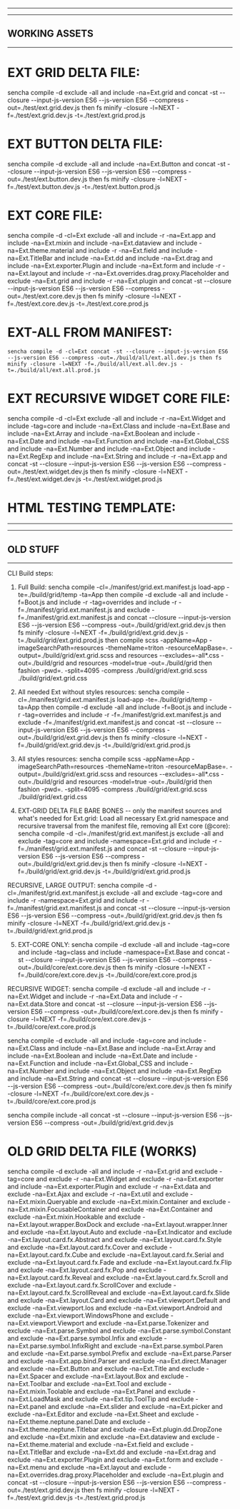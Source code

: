 -------------------------------------------------------
-------------------------------------------------------
WORKING ASSETS
-------------------------------------------------------
-------------------------------------------------------

# EXT GRID DELTA FILE:
sencha compile -d exclude -all and include -na=Ext.grid and concat -st --closure --input-js-version ES6 --js-version ES6 --compress -out=./test/ext.grid.dev.js then fs minify -closure -l=NEXT -f=./test/ext.grid.dev.js -t=./test/ext.grid.prod.js

# EXT BUTTON DELTA FILE:
sencha compile -d exclude -all and include -na=Ext.Button and concat -st --closure --input-js-version ES6 --js-version ES6 --compress -out=./test/ext.button.dev.js then fs minify -closure -l=NEXT -f=./test/ext.button.dev.js -t=./test/ext.button.prod.js

# EXT CORE FILE:
sencha compile -d -cl=Ext exclude -all and include -r -na=Ext.app and include -na=Ext.mixin and include -na=Ext.dataview and include -na=Ext.theme.material and include -r -na=Ext.field and include -na=Ext.TitleBar and include -na=Ext.dd and include -na=Ext.drag and include -na=Ext.exporter.Plugin and include -na=Ext.form and include -r -na=Ext.layout and include -r -na=Ext.overrides.drag.proxy.Placeholder and exclude -na=Ext.grid and include -r -na=Ext.plugin and concat -st --closure --input-js-version ES6 --js-version ES6 --compress -out=./test/ext.core.dev.js then fs minify -closure -l=NEXT -f=./test/ext.core.dev.js -t=./test/ext.core.prod.js

# EXT-ALL FROM MANIFEST: 
```
sencha compile -d -cl=Ext concat -st --closure --input-js-version ES6 --js-version ES6 --compress -out=./build/all/ext.all.dev.js then fs minify -closure -l=NEXT -f=./build/all/ext.all.dev.js -t=./build/all/ext.all.prod.js
```

# EXT RECURSIVE WIDGET CORE FILE:
sencha compile -d -cl=Ext exclude -all and include -r -na=Ext.Widget and include -tag=core and include -na=Ext.Class and include -na=Ext.Base and include -na=Ext.Array and include -na=Ext.Boolean and include -na=Ext.Date and include -na=Ext.Function and include -na=Ext.Global_CSS and include -na=Ext.Number and include -na=Ext.Object and include -na=Ext.RegExp and include -na=Ext.String and include -r -na=Ext.app and concat -st --closure --input-js-version ES6 --js-version ES6 --compress -out=./test/ext.widget.dev.js then fs minify -closure -l=NEXT -f=./test/ext.widget.dev.js -t=./test/ext.widget.prod.js

# HTML TESTING TEMPLATE:
<!DOCTYPE html>
<html>
<head>
  <meta http-equiv="Content-Type" content="text/html; charset=UTF-8">
  <meta name="viewport" content="width=device-width, initial-scale=1, maximum-scale=10, user-scalable=yes">
  <title>Title</title>

  <!-- Ext JS -->
  <!-- <script src="./ext-modern-all-debug.js"></script> -->
  <script src="./ext.all.prod.js"></script>

  <!-- Ext JS Theme -->
  <link href="/resources/theme-material-all-debug.css" rel="stylesheet" />
</head>
<body>
  <script>
    Ext.application({
      name: 'MyApp',
      launch: function () {
        var store = Ext.create('Ext.data.Store', {
            fields: ['name', 'email', 'phone'],
            data: [
                { 'name': 'Lisa',  "email":"lisa@simpsons.com",  "phone":"555-111-1224"  },
                { 'name': 'Bart',  "email":"bart@simpsons.com",  "phone":"555-222-1234" },
                { 'name': 'Homer', "email":"home@simpsons.com",  "phone":"555-222-1244"  },
                { 'name': 'Marge', "email":"marge@simpsons.com", "phone":"555-222-1254"  }
            ]
        });

        Ext.Viewport.add({
            xtype: 'grid',
            title: 'Test Grid',
            store: store,
            columns: [
                { text: 'Name',  dataIndex: 'name', width: 200 },
                { text: 'Email', dataIndex: 'email', width: 250 },
                { text: 'Phone', dataIndex: 'phone', width: 120 }
            ],
            height: 200,
            layout: 'fit',
            fullscreen: true
        });
      }
    });
  </script>
</body>
</html>

-------------------------------------------------------
-------------------------------------------------------
OLD STUFF
-------------------------------------------------------
-------------------------------------------------------
CLI Build steps:
1) Full Build: sencha compile -cl=./manifest/grid.ext.manifest.js load-app -te=./build/grid/temp -ta=App then compile -d exclude -all and include -f=Boot.js and include -r -tag=overrides and include -r -f=./manifest/grid.ext.manifest.js and exclude -f=./manifest/grid.ext.manifest.js  and concat --closure --input-js-version ES6 --js-version ES6 --compress -out=./build/grid/ext.grid.dev.js then fs minify -closure -l=NEXT -f=./build/grid/ext.grid.dev.js -t=./build/grid/ext.grid.prod.js then compile scss -appName=App -imageSearchPath=resources -themeName=triton -resourceMapBase=. -output=./build/grid/ext.grid.scss and resources --excludes=-all\*.css -out=./build/grid and resources -model=true -out=./build/grid then fashion -pwd=. -split=4095 -compress ./build/grid/ext.grid.scss ./build/grid/ext.grid.css

2) All needed Ext without styles resources: sencha compile -cl=./manifest/grid.ext.manifest.js load-app -te=./build/grid/temp -ta=App then compile -d exclude -all and include -f=Boot.js and include -r -tag=overrides and include -r -f=./manifest/grid.ext.manifest.js and exclude -f=./manifest/grid.ext.manifest.js  and concat -st --closure --input-js-version ES6 --js-version ES6 --compress -out=./build/grid/ext.grid.dev.js then fs minify -closure -l=NEXT -f=./build/grid/ext.grid.dev.js -t=./build/grid/ext.grid.prod.js

3) All styles resources: sencha compile scss -appName=App -imageSearchPath=resources -themeName=triton -resourceMapBase=. -output=./build/grid/ext.grid.scss and resources --excludes=-all\*.css -out=./build/grid and resources -model=true -out=./build/grid then fashion -pwd=. -split=4095 -compress ./build/grid/ext.grid.scss ./build/grid/ext.grid.css

4) EXT-GRID DELTA FILE BARE BONES -- only the manifest sources and what's needed for Ext.grid: Load all necessary Ext.grid namespace and recursive traversal from the manifest file, removing all Ext core (@core): sencha compile -d -cl=./manifest/grid.ext.manifest.js exclude -all and exclude -tag=core and include -namespace=Ext.grid and include -r -f=./manifest/grid.ext.manifest.js and concat -st --closure --input-js-version ES6 --js-version ES6 --compress -out=./build/grid/ext.grid.dev.js then fs minify -closure -l=NEXT -f=./build/grid/ext.grid.dev.js -t=./build/grid/ext.grid.prod.js

RECURSIVE, LARGE OUTPUT:
sencha compile -d -cl=./manifest/grid.ext.manifest.js exclude -all and exclude -tag=core and include -r -namespace=Ext.grid and include -r -f=./manifest/grid.ext.manifest.js and concat -st --closure --input-js-version ES6 --js-version ES6 --compress -out=./build/grid/ext.grid.dev.js then fs minify -closure -l=NEXT -f=./build/grid/ext.grid.dev.js -t=./build/grid/ext.grid.prod.js

5) EXT-CORE ONLY: sencha compile -d exclude -all and include -tag=core and include -tag=class and include -namespace=Ext.Base and concat -st --closure --input-js-version ES6 --js-version ES6 --compress -out=./build/core/ext.core.dev.js then fs minify -closure -l=NEXT -f=./build/core/ext.core.dev.js -t=./build/core/ext.core.prod.js

RECURSIVE WIDGET: sencha compile -d exclude -all and include -r -na=Ext.Widget and include -r -na=Ext.Data and include -r -na=Ext.data.Store and concat -st --closure --input-js-version ES6 --js-version ES6 --compress -out=./build/core/ext.core.dev.js then fs minify -closure -l=NEXT -f=./build/core/ext.core.dev.js -t=./build/core/ext.core.prod.js



sencha compile -d exclude -all and include -tag=core and include -na=Ext.Class and include -na=Ext.Base and include -na=Ext.Array and include -na=Ext.Boolean and include -na=Ext.Date and include -na=Ext.Function and include -na=Ext.Global_CSS and include -na=Ext.Number and include -na=Ext.Object and include -na=Ext.RegExp and include -na=Ext.String and concat -st --closure --input-js-version ES6 --js-version ES6 --compress -out=./build/core/ext.core.dev.js then fs minify -closure -l=NEXT -f=./build/core/ext.core.dev.js -t=./build/core/ext.core.prod.js


sencha compile include -all concat -st --closure --input-js-version ES6 --js-version ES6 --compress -out=./build/grid/ext.grid.dev.js

# OLD GRID DELTA FILE (WORKS)
sencha compile -d exclude -all and include -r -na=Ext.grid and exclude -tag=core and exclude -r -na=Ext.Widget and exclude -r -na=Ext.exporter and include -na=Ext.exporter.Plugin and exclude -r -na=Ext.data and exclude -na=Ext.Ajax and exclude -r -na=Ext.util and exclude -na=Ext.mixin.Queryable and exclude -na=Ext.mixin.Container and exclude -na=Ext.mixin.FocusableContainer and exclude -na=Ext.Container and exclude -na=Ext.mixin.Hookable and exclude -na=Ext.layout.wrapper.BoxDock and exclude -na=Ext.layout.wrapper.Inner and exclude -na=Ext.layout.Auto and exclude -na=Ext.Indicator and exclude -na=Ext.layout.card.fx.Abstract and exclude -na=Ext.layout.card.fx.Style and exclude -na=Ext.layout.card.fx.Cover and exclude -na=Ext.layout.card.fx.Cube and exclude -na=Ext.layout.card.fx.Serial and exclude -na=Ext.layout.card.fx.Fade and exclude -na=Ext.layout.card.fx.Flip and exclude -na=Ext.layout.card.fx.Pop and exclude -na=Ext.layout.card.fx.Reveal and exclude -na=Ext.layout.card.fx.Scroll and exclude -na=Ext.layout.card.fx.ScrollCover and exclude -na=Ext.layout.card.fx.ScrollReveal and exclude -na=Ext.layout.card.fx.Slide and exclude -na=Ext.layout.Card and exclude -na=Ext.viewport.Default and exclude -na=Ext.viewport.Ios and exclude -na=Ext.viewport.Android and exclude -na=Ext.viewport.WindowsPhone and exclude -na=Ext.viewport.Viewport and exclude -na=Ext.parse.Tokenizer and exclude -na=Ext.parse.Symbol and exclude -na=Ext.parse.symbol.Constant and exclude -na=Ext.parse.symbol.Infix and exclude -na=Ext.parse.symbol.InfixRight and exclude -na=Ext.parse.symbol.Paren and exclude -na=Ext.parse.symbol.Prefix and exclude -na=Ext.parse.Parser and exclude -na=Ext.app.bind.Parser and exclude -na=Ext.direct.Manager and exclude -na=Ext.Button and exclude -na=Ext.Title and exclude -na=Ext.Spacer and exclude -na=Ext.layout.Box and exclude -na=Ext.Toolbar and exclude -na=Ext.Tool and exclude -na=Ext.mixin.Toolable and exclude -na=Ext.Panel and exclude -na=Ext.LoadMask and exclude -na=Ext.tip.ToolTip and exclude -na=Ext.panel and exclude -na=Ext.slider and exclude -na=Ext.picker and exclude -na=Ext.Editor and exclude -na=Ext.Sheet and exclude -na=Ext.theme.neptune.panel.Date and exclude -na=Ext.theme.neptune.Titlebar and exclude -na=Ext.plugin.dd.DropZone and exclude -na=Ext.mixin and exclude -na=Ext.dataview and exclude -na=Ext.theme.material and exclude -na=Ext.field and exclude -na=Ext.TitleBar and exclude -na=Ext.dd and exclude -na=Ext.drag and exclude -na=Ext.exporter.Plugin and exclude -na=Ext.form and exclude -na=Ext.menu and exclude -na=Ext.layout and exclude -na=Ext.overrides.drag.proxy.Placeholder and exclude -na=Ext.plugin and concat -st --closure --input-js-version ES6 --js-version ES6 --compress -out=./test/ext.grid.dev.js then fs minify -closure -l=NEXT -f=./test/ext.grid.dev.js -t=./test/ext.grid.prod.js


